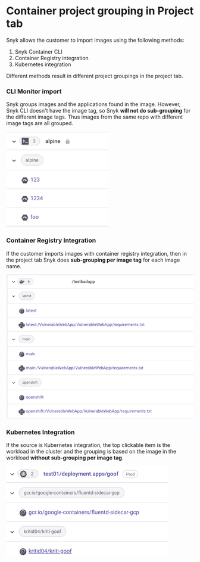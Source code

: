 # Container project grouping in Project tab

Snyk allows the customer to import images using the following methods:

1. Snyk Container CLI&#x20;
2. Container Registry integration
3. Kubernetes integration

Different methods result in different project groupings in the project tab.

### CLI Monitor import

Snyk groups images and the applications found in the image. However, Snyk CLI doesn't have the image tag, so Snyk **will not do sub-grouping** for the different image tags. Thus images from the same repo with different image tags are all grouped.

![](../../../.gitbook/assets/image.png)

### Container Registry Integration

If the customer imports images with container registry integration, then in the project tab Snyk does **sub-grouping per image tag** for each image name.

![](<../../../.gitbook/assets/Screenshot 2022-08-22 at 17.17.48.png>)

### Kubernetes Integration

If the source is Kubernetes integration, the top clickable item is the workload in the cluster and the grouping is based on the image in the workload **without sub-grouping per image tag**.

![](<../../../.gitbook/assets/Screenshot 2022-08-22 at 19.37.56.png>)
